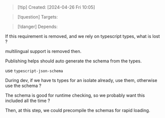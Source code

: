 
>[!tip] Created: [2024-04-26 Fri 10:05]

>[!question] Targets: 

>[!danger] Depends: 

If this requirement is removed, and we rely on typescript types, what is lost ?

multilingual support is removed then.

Publishing helps should auto generate the schema from the types.

use `typescript-json-schema`

During dev, if we have ts types for an isolate already, use them, otherwise use the schema ?

The schema is good for runtime checking, so we probably want this included all the time ?

Then, at this step, we could precompile the schemas for rapid loading.